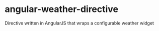 # angular-weather-directive
Directive written in AngularJS that wraps a configurable weather widget
